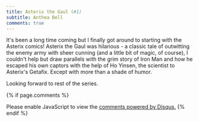 ```yaml
---
title: Asterix the Gaul (#1)
subtitle: Anthea Bell
comments: true
---
```

<p>It's been a long time coming but I finally got around to starting with the Asterix comics! Asterix the Gaul was hilarious - a classic tale of outwitting the enemy army with sheer cunning (and a little bit of magic, of course), I couldn't help but draw parallels with the grim story of Iron Man and how he escaped his own captors with the help of Ho Yinsen, the scientist to Asterix's Getafix. Except with more than a shade of humor.<p>

<p>Looking forward to rest of the series.</p>

{% if page.comments %}
<div id="disqus_thread"></div>
<script>

/**
*  RECOMMENDED CONFIGURATION VARIABLES: EDIT AND UNCOMMENT THE SECTION BELOW TO INSERT DYNAMIC VALUES FROM YOUR PLATFORM OR CMS.
*  LEARN WHY DEFINING THESE VARIABLES IS IMPORTANT: https://disqus.com/admin/universalcode/#configuration-variables*/
/*
var disqus_config = function () {
this.page.url = abhiramr.github.io/bookreviews/2018_09_10_Asterix_01;  // Replace PAGE_URL with your page's canonical URL variable
this.page.identifier = bookreviews/2018_09_10_Asterix_01; // Replace PAGE_IDENTIFIER with your page's unique identifier variable
};
*/
(function() { // DON'T EDIT BELOW THIS LINE
var d = document, s = d.createElement('script');
s.src = 'https://abhiramr.disqus.com/embed.js';
s.setAttribute('data-timestamp', +new Date());
(d.head || d.body).appendChild(s);
})();
</script>
<noscript>Please enable JavaScript to view the <a href="https://disqus.com/?ref_noscript">comments powered by Disqus.</a></noscript>
{% endif %}






	